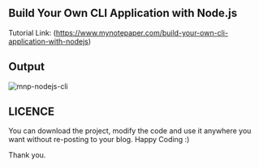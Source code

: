 ## Build Your Own CLI Application with Node.js
Tutorial Link: (https://www.mynotepaper.com/build-your-own-cli-application-with-nodejs)

## Output
![mnp-nodejs-cli](https://user-images.githubusercontent.com/13184472/82868884-347c1000-9f4f-11ea-81d8-0e5cccb10ae5.gif)

## LICENCE
You can download the project, modify the code and use it anywhere you want without re-posting to your blog. Happy Coding :)

Thank you.